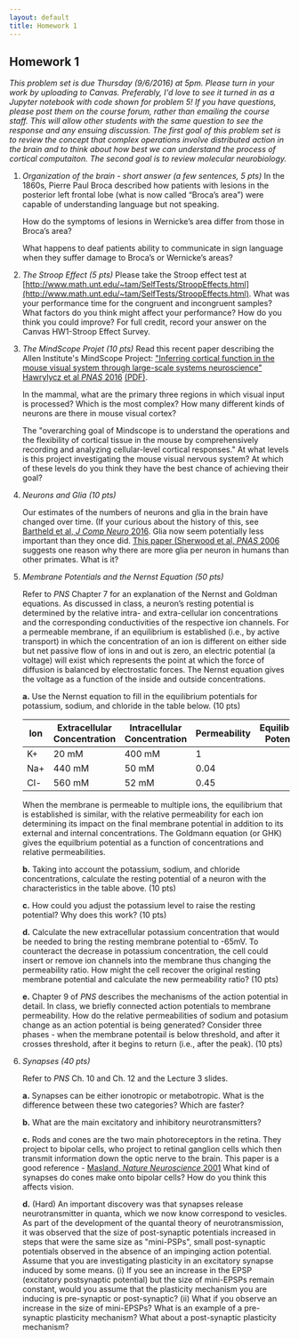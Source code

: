```yaml
---
layout: default
title: Homework 1
---
```


## Homework 1

_This problem set is due Thursday (9/6/2016) at 5pm. Please turn in your work by uploading to
Canvas. Preferably, I'd love to see it turned in as a Jupyter notebook with code
shown for problem 5! If you have questions, please post them on the course
forum, rather than emailing the course staff. This will allow other students
with the same question to see the response and any ensuing discussion. The first goal
of this problem set is to review the concept that complex operations involve
distributed action in the brain and to think about how best we can understand
the process of cortical computaiton. The second goal is to review molecular
neurobiology._


1. _Organization of the brain - short answer (a few sentences, 5 pts)_
   In the 1860s, Pierre Paul Broca described how patients with lesions in the posterior left
   frontal lobe (what is now called “Broca’s area”) were capable of understanding language but
   not speaking.  

   How do the symptoms of lesions in Wernicke’s area differ from those in Broca’s area?

   What happens to deaf patients ability to communicate in sign language when they suffer
   damage to Broca’s or Wernicke’s areas?

2. _The Stroop Effect (5 pts)_ Please take the Stroop effect test at
   [http://www.math.unt.edu/~tam/SelfTests/StroopEffects.html](http://www.math.unt.edu/~tam/SelfTests/StroopEffects.html).
   What was your performance time for the congruent and incongruent samples? What factors do
   you think might affect your performance? How do you think you could improve?  For full
   credit, record your answer on the Canvas HW1-Stroop Effect Survey.

3. _The MindScope Projet (10 pts)_ Read this recent paper describing the Allen Institute's
   MindScope Project: ["Inferring cortical function in the mouse visual system through
   large-scale systems neuroscience" Hawrylycz et al _PNAS_
   2016](http://www.pnas.org/content/113/27/7337)
   [(PDF)](../Resources/PNAS-2016-Hawrylycz-7337-44.pdf).  
   
   In the mammal, what are the primary three regions in which visual input is processed? Which
   is the most complex? How many different kinds of neurons are there in mouse visual cortex? 
   
   The "overarching goal of Mindscope is to understand the operations and the flexibility of
   cortical tissue in the mouse by comprehensively recording and analyzing cellular-level
   cortical responses." At what levels is this project investigating the mouse visual nervous
   system? At which of these levels do you think they have the best chance of achieving their
   goal?

4. _Neurons and Glia (10 pts)_

   Our estimates of the numbers of neurons and glia in the brain have changed over time. (If
   your curious about the history of this, see [Bartheld et al, _J Comp Neuro_ 2016](https://www.ncbi.nlm.nih.gov/pmc/articles/PMC5063692/).
   Glia now seem potentially less important than they once did. [This paper (Sherwood et al, _PNAS_ 2006](http://www.pnas.org/content/103/37/13606.short)
   suggests one reason why there are more glia per neuron in humans than other primates. What is it?

5. _Membrane Potentials and the Nernst Equation (50 pts)_

   Refer to _PNS_ Chapter 7 for an explanation of the Nernst and Goldman equations.
   As discussed in class, a neuron’s resting potential is determined by the relative intra- and
   extra-cellular ion concentrations and the corresponding conductivities of the respective ion
   channels. For a permeable membrane, if an equilibrium is established (i.e., by active transport)
   in which the concentration of an ion is different on either side but net passive flow of ions
   in and out is zero, an electric potential (a voltage) will exist which
   represents the point at which the force of diffusion is balanced by electrostatic forces.
   The Nernst equation gives the voltage as a function of the inside and outside concentrations.

     **a.** Use the Nernst equation to fill in the equilibrium potentials for potassium, sodium,
     and chloride in the table below. (10 pts) 

     Ion | Extracellular Concentration | Intracellular Concentration | Permeability | Equilibrium Potential
     --- | --- | --- | --- | ---
     K+ |   20 mM | 400 mM | 1 | 
     Na+ | 440 mM | 50 mM | 0.04 | 
     Cl- | 560 mM | 52 mM | 0.45 | 

   When the membrane is permeable to multiple ions, the equilibrium that is established is
   similar, with the relative permeability for each ion determining its impact on the final
   membrane potential in addition to its external and internal concentrations. The Goldmann
   equation (or GHK) gives the equilbrium potential as a function of concentrations and
   relative permeabilities.

     **b.** Taking into account the potassium, sodium, and chloride concentrations, 
     calculate the resting potential of a neuron with the characteristics in the
     table above. (10 pts)

     **c.** How could you adjust the potassium level to raise the resting potential? Why does this
     work? (10 pts)

     **d.** Calculate the new extracellular potassium concentration that would be needed to bring
     the resting membrane potential to -65mV. To counteract the decrease in potassium
     concentration, the cell could insert or remove ion channels into the membrane thus
     changing the permeability ratio. How might the cell recover the original resting membrane
     potential and calculate the new permeability ratio?  (10 pts)

     **e.** Chapter 9 of _PNS_ describes the mechanisms of the action potential in detail.
     In class, we briefly connected action potentials to membrane permeability. How do the relative
     permeabilities of sodium and potasium change as an action potential is being generated?
     Consider three phases - when the membrane potentail is below threshold, and after it crosses
     threshold, after it begins to return (i.e., after the peak). (10 pts)

6. _Synapses (40 pts)_
   
   Refer to _PNS_ Ch. 10 and Ch. 12 and the Lecture 3 slides.
     
     **a.** Synapses can be either ionotropic or metabotropic. What is the difference between
     these two categories? Which are faster? 

     **b.** What are the main excitatory and inhibitory neurotransmitters?

     **c.** Rods and cones are the two main photoreceptors in the retina. They
     project to bipolar cells, who project to retinal ganglion cells which then 
     transmit information down the optic nerve to the brain.  This paper is a good
     reference - [Masland, _Nature Neuroscience_ 2001](https://www.nature.com/articles/nn0901-877)
     What kind of synapses do cones make onto bipolar cells? How do you think this affects
     vision.

     **d.** (Hard) An important discovery was that synapses release neurotransmitter in
     quanta, which we now know correspond to vesicles. As part of the development of the quantal
     theory of neurotransmission, it was observed that the size of post-synaptic potentials
     increased in steps that were the same size as "mini-PSPs", small post-synaptic potentials
     observed in the absence of an impinging action potential. Assume that you are investigating
     plasticity in an excitatory synapse induced by some means. (i) If you see
     an increase in the EPSP (excitatory postsynaptic potential) but the size of mini-EPSPs
     remain constant, would you assume that the plasticity mechanism you are inducing is
     pre-synaptic or post-synaptic? (ii) What if you observe an increase in the size of
     mini-EPSPs? What is an example of a pre-synaptic plasticity mechanism? What about a
     post-synaptic plasticity mechanism?


